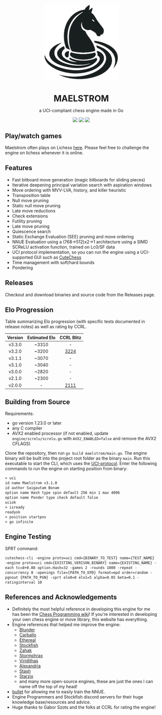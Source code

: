 <div align="center">
  <img src="maelstrom-logo.png" width="250" height="250" style="border-radius:5%">
  <h1 style="border-bottom:none; margin-bottom:0;">MAELSTROM</h1>
  <p>a UCI-compliant chess engine made in Go</p>
</div>

<div align="center">

  ![](https://github.com/saisree27/Maelstrom/actions/workflows/go.yml/badge.svg)
  ![](https://img.shields.io/github/v/release/saisree27/Maelstrom)
  ![](https://img.shields.io/github/commits-since/saisree27/Maelstrom/v3.3.0)

</div>

## Play/watch games
Maelstrom often plays on Lichess [here](https://lichess.org/@/Maelstrom-Chess). Please feel free to challenge the engine on lichess whenever it is online.

## Features
 - Fast bitboard move generation (magic bitboards for sliding pieces)
 - Iterative deepening principal variation search with aspiration windows
 - Move ordering with MVV-LVA, history, and killer heuristic
 - Transposition table
 - Null move pruning
 - Static null move pruning
 - Late move reductions
 - Check extensions
 - Futility pruning
 - Late move pruning
 - Quiescence search
 - Static Exchange Evaluation (SEE) pruning and move ordering
 - NNUE Evaluation using a (768->512)x2->1 architecture using a SIMD SCReLU activation function, trained on Lc0/SF data
 - UCI protocol implementation, so you can run the engine using a UCI-supported GUI such as [CuteChess](https://github.com/cutechess/cutechess/releases)
 - Time management with soft/hard bounds
 - Pondering

## Releases
Checkout and download binaries and source code from the Releases page.

## Elo Progression
Table summarizing Elo progression (with specific tests documented in release notes) as well as rating by CCRL. 

<div align="center">

|        Version      |  Estimated Elo  | CCRL Blitz |
|:-------------------:|:------------:|:------------:|
| v3.3.0    | ~3310 | - |
| v3.2.0    | ~3200 | [3224](https://computerchess.org.uk/ccrl/404/cgi/engine_details.cgi?print=Details&each_game=1&eng=Maelstrom%203.2.0%2064-bit#Maelstrom_3_2_0_64-bit) |
| v3.1.1    | ~3070 |     -        |
| v3.1.0    | ~3040 |     -        |
| v3.0.0    |  ~2820 |    -         |
| v2.1.0    | ~2300 |     -        |
| v2.0.0    |  - |     [2111](https://computerchess.org.uk/ccrl/404/cgi/engine_details.cgi?print=Details&each_game=1&eng=Maelstrom%202.0.0%2064-bit#Maelstrom_2_0_0_64-bit)     |

</div>

## Building from Source
Requirements:
- go version 1.23.0 or later
- any C compiler
- AVX2 enabled processor (if not enabled, update `engine/screlu/screlu.go` with `AVX2_ENABLED=false` and remove the AVX2 CFLAGS)

Clone the repository, then run `go build maelstrom/main.go`. The engine binary will be built into the project root folder as the binary `main`. Run this executable to start the CLI, which uses the [UCI-protocol](https://official-stockfish.github.io/docs/stockfish-wiki/UCI-&-Commands.html).
Enter the following commands to run the engine on starting position from binary:

```
> uci
id name Maelstrom v3.1.0
id author Saigautam Bonam
option name Hash type spin default 256 min 1 max 4096
option name Ponder type check default false
uciok
> isready
readyok
> position startpos
> go infinite
```

## Engine Testing

SPRT command:
```
cutechess-cli -engine proto=uci cmd={BINARY_TO_TEST} name={TEST_NAME} -engine proto=uci cmd={EXISTING_VERISON_BINARY} name={EXISTING_NAME} -each tc=8+0.08 option.Hash=32 -games 2 -rounds 1000 -repeat -concurrency 8 -openings file={PATH_TO_EPD} format=epd order=random -pgnout {PATH_TO_PGN} -sprt elo0=0 elo1=5 alpha=0.05 beta=0.1 -ratinginterval 10
```

## References and Acknowledgements
- Definitely the most helpful reference in developing this engine for me has been the [Chess Programming wiki](https://www.chessprogramming.org/Main_Page)! If you're interested in developing your own chess engine or move library, this website has everything.
- Engine references that helped me improve the engine:
  - [Blunder](https://github.com/deanmchris/blunder)
  - [Carballo](https://github.com/albertoruibal/carballo)
  - [Ethereal](https://github.com/AndyGrant/Ethereal.git)
  - [Stockfish](https://github.com/official-stockfish/Stockfish)
  - [Zahak](https://github.com/amanjpro/zahak)
  - [Stormphrax](https://github.com/Ciekce/Stormphrax)
  - [Viridithas](https://github.com/cosmobobak/viridithas)
  - [Alexandria](https://github.com/PGG106/Alexandria)
  - [Stash](https://gitlab.com/mhouppin/stash-bot)
  - [Starzix](https://github.com/zzzzz151/Starzix)
  - and many more open-source engines, these are just the ones I can name off the top of my head!
- [bullet](https://github.com/jw1912/bullet) for allowing me to easily train the NNUE.
- Engine Programmers and Stockfish discord servers for their huge knowledge base/resources and advice.
- Huge thanks to Gabor Szots and the folks at CCRL for rating the engine!
